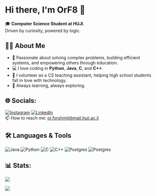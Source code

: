 # Hi there, I'm OrF8 👋
🎓 **Computer Science Student at HUJI**.<br>
Driven by curiosity, powered by logic.


## 👨‍💻 About Me
- 🧠 Passionate about solving complex problems, building efficient systems, and empowering others through education.
- 💻 I love coding in **Python**, **Java**, **C**, and **C++**.
- 🙌 I volunteer as a CS teaching assistant, helping high school students fall in love with technology.
- 🌱 Always learning, always exploring.

## 🌐 Socials:
[![Instagram](https://img.shields.io/badge/Instagram-%23E4405F.svg?logo=Instagram&logoColor=white)](https://instagram.com/or_forshmit) [![LinkedIn](https://img.shields.io/badge/LinkedIn-%230077B5.svg?logo=linkedin&logoColor=white)](https://linkedin.com/in/or-forshmit)
<br>📫 How to reach me: or.forshmit@mail.huji.ac.il

## 🛠️ Languages & Tools
![Java](https://img.shields.io/badge/java-%23ED8B00.svg?style=for-the-badge&logo=openjdk&logoColor=white) ![Python](https://img.shields.io/badge/python-3670A0?style=for-the-badge&logo=python&logoColor=ffdd54) ![C](https://img.shields.io/badge/c-%2300599C.svg?style=for-the-badge&logo=c&logoColor=white) ![C++](https://img.shields.io/badge/c++-%2300599C.svg?style=for-the-badge&logo=c%2B%2B&logoColor=white)
![Postgres](https://img.shields.io/badge/postgres-%23316192.svg?style=for-the-badge&logo=postgresql&logoColor=white)
![Postgres](https://camo.githubusercontent.com/01dad965dcdfd8f4140417195b1b92f32d22449b2671e2723afdfcaea9161974/68747470733a2f2f696d672e736869656c64732e696f2f62616467652f53514c2d2532333037343035652e7376673f7374796c653d666f722d7468652d6261646765266c6f676f3d73716c697465266c6f676f436f6c6f723d7768697465)
## 📊 Stats:
![](https://github-readme-stats-orf8s-projects.vercel.app/api/top-langs/?username=OrF8&theme=darcula&hide_border=true&include_all_commits=true&count_private=true&langs_count=8&&layout=donut)

<!--- ![OF8's GitHub stats](https://github-readme-stats-orf8s-projects.vercel.app/api?username=OrF8&show_icons=true&theme=moltack&hide_border=true&count_private=true) --->


[![](https://visitcount.itsvg.in/api?id=OrF8&icon=0&color=0)](https://visitcount.itsvg.in)


<!---
OrF8/OrF8 is a ✨ special ✨ repository because its `README.md` (this file) appears on your GitHub profile.
You can click the Preview link to take a look at your changes.
--->
